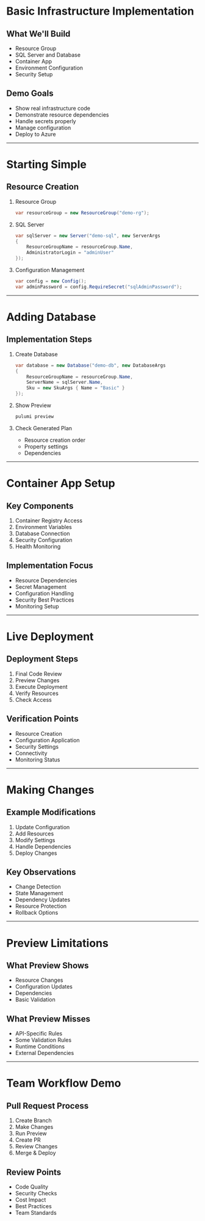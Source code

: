 # Basic Infrastructure Implementation

## What We'll Build
<v-clicks>

- Resource Group
- SQL Server and Database
- Container App
- Environment Configuration
- Security Setup

</v-clicks>

## Demo Goals
<v-clicks>

- Show real infrastructure code
- Demonstrate resource dependencies
- Handle secrets properly
- Manage configuration
- Deploy to Azure

</v-clicks>

<!--
# Presenter Notes
- Have Azure Portal open
- VS Code ready with extensions
- Terminal with Azure CLI logged in
- Check Pulumi login status
-->

---

# Starting Simple

## Resource Creation
<v-clicks>

1. Resource Group
   ```csharp
   var resourceGroup = new ResourceGroup("demo-rg");
   ```

2. SQL Server
   ```csharp
   var sqlServer = new Server("demo-sql", new ServerArgs
   {
       ResourceGroupName = resourceGroup.Name,
       AdministratorLogin = "adminUser"
   });
   ```

3. Configuration Management
   ```csharp
   var config = new Config();
   var adminPassword = config.RequireSecret("sqlAdminPassword");
   ```

</v-clicks>

<!--
# Presenter Notes
- Type code as you go
- Explain each property
- Show autocompletion
- Highlight dependency tracking
-->

---

# Adding Database

## Implementation Steps
<v-clicks>

1. Create Database
   ```csharp
   var database = new Database("demo-db", new DatabaseArgs
   {
       ResourceGroupName = resourceGroup.Name,
       ServerName = sqlServer.Name,
       Sku = new SkuArgs { Name = "Basic" }
   });
   ```

2. Show Preview
   ```bash
   pulumi preview
   ```

3. Check Generated Plan
   - Resource creation order
   - Property settings
   - Dependencies

</v-clicks>

<!--
# Presenter Notes
- Explain SKU options
- Show how preview works
- Point out dependency chain
- Discuss production considerations
-->

---

# Container App Setup

## Key Components
<v-clicks>

1. Container Registry Access
2. Environment Variables
3. Database Connection
4. Security Configuration
5. Health Monitoring

</v-clicks>

## Implementation Focus
<v-clicks>

- Resource Dependencies
- Secret Management
- Configuration Handling
- Security Best Practices
- Monitoring Setup

</v-clicks>

<!--
# Presenter Notes
- Show each component addition
- Explain security choices
- Demonstrate configuration
- Point out best practices
-->

---

# Live Deployment

## Deployment Steps
<v-clicks>

1. Final Code Review
2. Preview Changes
3. Execute Deployment
4. Verify Resources
5. Check Access

</v-clicks>

## Verification Points
<v-clicks>

- Resource Creation
- Configuration Application
- Security Settings
- Connectivity
- Monitoring Status

</v-clicks>

<!--
# Presenter Notes
- Run deployment live
- Show Azure portal results
- Verify configurations
- Demonstrate access
-->

---

# Making Changes

## Example Modifications
<v-clicks>

1. Update Configuration
2. Add Resources
3. Modify Settings
4. Handle Dependencies
5. Deploy Changes

</v-clicks>

## Key Observations
<v-clicks>

- Change Detection
- State Management
- Dependency Updates
- Resource Protection
- Rollback Options

</v-clicks>

<!--
# Presenter Notes
- Make live changes
- Show state updates
- Demonstrate protection
- Discuss rollback
-->

---

# Preview Limitations

## What Preview Shows
<v-clicks>

- Resource Changes
- Configuration Updates
- Dependencies
- Basic Validation

</v-clicks>

## What Preview Misses
<v-clicks>

- API-Specific Rules
- Some Validation Rules
- Runtime Conditions
- External Dependencies

</v-clicks>

<!--
# Presenter Notes
- Show preview examples
- Discuss limitations
- Share workaround strategies
- Mention common pitfalls
-->

---

# Team Workflow Demo

## Pull Request Process
<v-clicks>

1. Create Branch
2. Make Changes
3. Run Preview
4. Create PR
5. Review Changes
6. Merge & Deploy

</v-clicks>

## Review Points
<v-clicks>

- Code Quality
- Security Checks
- Cost Impact
- Best Practices
- Team Standards

</v-clicks>

<!--
# Presenter Notes
- Show real PR example
- Discuss review process
- Highlight automation
- Share team practices
-->